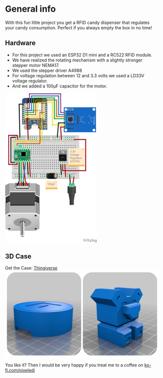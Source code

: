 # General info

With this fun little project you get a RFID candy dispenser that regulates your candy consumption. Perfect if you always empty the box in no time!


## Hardware
- For this project we used an ESP32 D1 mini and a RC522 RFID module.
- We have realized the rotating mechanism with a slightly stronger stepper motor NEMA17.
- We used the stepper driver A4988
- For voltage regulation between 12 and 3.3 volts we used a LD33V voltage regulator.
- And we added a 100µF capacitor for the motor.


<img src="https://github.com/pixelEDI/TikTok-Projects/blob/main/27_RFIDCandy/VerdrahtungESP32_Steckplatine.jpg" width="300">



## 3D Case
Get the Case:   [Thingiverse](https://www.thingiverse.com/thing:5427689)
![Case](https://github.com/pixelEDI/attiny_lightbase/blob/main/Collage3dlightbase.jpg?raw=true)

You like it? Then I would be very happy if you treat me to a coffee on [ko-fi.com/pixeledi](https://www.ko-fi.com/pixeledi)
